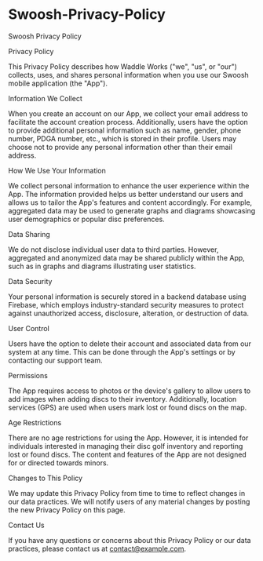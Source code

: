 # Swoosh-Privacy-Policy
Swoosh Privacy Policy

Privacy Policy

This Privacy Policy describes how Waddle Works ("we", "us", or "our") collects, uses, and shares personal information when you use our Swoosh mobile application (the "App").

Information We Collect

When you create an account on our App, we collect your email address to facilitate the account creation process. Additionally, users have the option to provide additional personal information such as name, gender, phone number, PDGA number, etc., which is stored in their profile. Users may choose not to provide any personal information other than their email address.

How We Use Your Information

We collect personal information to enhance the user experience within the App. The information provided helps us better understand our users and allows us to tailor the App's features and content accordingly. For example, aggregated data may be used to generate graphs and diagrams showcasing user demographics or popular disc preferences.

Data Sharing

We do not disclose individual user data to third parties. However, aggregated and anonymized data may be shared publicly within the App, such as in graphs and diagrams illustrating user statistics.

Data Security

Your personal information is securely stored in a backend database using Firebase, which employs industry-standard security measures to protect against unauthorized access, disclosure, alteration, or destruction of data.

User Control

Users have the option to delete their account and associated data from our system at any time. This can be done through the App's settings or by contacting our support team.

Permissions

The App requires access to photos or the device's gallery to allow users to add images when adding discs to their inventory. Additionally, location services (GPS) are used when users mark lost or found discs on the map.

Age Restrictions

There are no age restrictions for using the App. However, it is intended for individuals interested in managing their disc golf inventory and reporting lost or found discs. The content and features of the App are not designed for or directed towards minors.

Changes to This Policy

We may update this Privacy Policy from time to time to reflect changes in our data practices. We will notify users of any material changes by posting the new Privacy Policy on this page.

Contact Us

If you have any questions or concerns about this Privacy Policy or our data practices, please contact us at contact@example.com.
